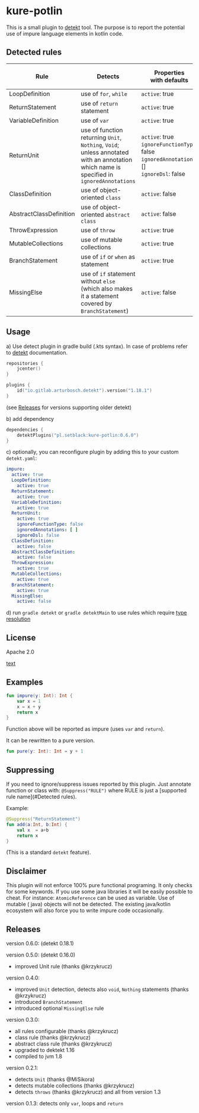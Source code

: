# kure-potlin

This is a small plugin to [detekt](https://github.com/detekt/detekt) tool. The purpose is to report the potential use of
impure language elements in kotlin code.

## Detected rules

Rule | Detects | Properties <br /> with defaults | Requires <br /> [type resolution](https://detekt.github.io/detekt/type-resolution.html)
--- | --- | --- | ---
LoopDefinition | use of `for`, `while` | `active`: true |
ReturnStatement | use of `return` statement | `active`: true |
VariableDefinition | use of `var` | `active`: true |
ReturnUnit | use of function returning `Unit`, `Nothing`, `Void`; unless annotated with an annotation which name is specified in `ignoredAnnotations` | `active`: true<br />`ignoreFunctionType`: false<br />`ignoredAnnotations`: []<br />`ignoreDsl`: false | :ballot_box_with_check:
ClassDefinition | use of object-oriented `class` | `active`: false |
AbstractClassDefinition | use of object-oriented `abstract class` | `active`: false |
ThrowExpression | use of `throw` | `active`: true |
MutableCollections | use of mutable collections | `active`: true | :ballot_box_with_check:
BranchStatement | use of `if` or `when` as statement | `active`: true |
MissingElse | use of `if` statement without `else` (which also makes it a statement covered by `BranchStatement`) | `active`: false |

## Usage

a) Use detect plugin in gradle build (.kts syntax). In case of problems refer
to [detekt](https://detekt.github.io/detekt/gradle.html) documentation.

```kotlin
repositories {
    jcenter()
}

plugins {
    id("io.gitlab.arturbosch.detekt").version("1.18.1")
}
```
(see [Releases](#Releases) for versions supporting older detekt)

b) add dependency

```kotlin
dependencies {
    detektPlugins("pl.setblack:kure-potlin:0.6.0")
}
```


c) optionally, you can reconfigure plugin by adding this to your custom `detekt.yaml`:

```yaml
impure:
  active: true
  LoopDefinition:
    active: true
  ReturnStatement:
    active: true
  VariableDefinition:
    active: true
  ReturnUnit:
    active: true
    ignoreFunctionType: false
    ignoredAnnotations: [ ]
    ignoreDsl: false
  ClassDefinition:
    active: false
  AbstractClassDefinition:
    active: false
  ThrowExpression:
    active: true
  MutableCollections:
    active: true
  BranchStatement:
    active: true
  MissingElse:
    active: false
```

d) run `gradle detekt` or `gradle detektMain` to use rules which
require [type resolution](https://detekt.github.io/detekt/type-resolution.html)

## License

Apache 2.0

[text](LICENSE)

## Examples

```kotlin
fun impure(y: Int): Int {
    var x = 1
    x = x + y
    return x
}
```

Function above will be reported as impure (uses `var` and `return`).

It can be rewritten to a pure version.

```kotlin
fun pure(y: Int): Int = y + 1 
```

## Suppressing

If you need to ignore/suppress issues reported by this plugin. Just annotate function or class with:
`@Suppress("RULE")`
where RULE is just a [supported rule name](#Detected rules).

Example: 
```kotlin
@Suppress("ReturnStatement")
fun add(a:Int, b:Int) {
    val x  = a+b
    return x
}
```

(This is a standard `detekt` feature).

## Disclaimer

This plugin will not enforce 100% pure functional programing. It only checks for some keywords. If you use some java
libraries it will be easily possible to cheat. For instance: `AtomicReference` can be used as variable. Use of mutable (
java) objects will not be detected. The existing java/kotlin ecosystem will also force you to write impure code
occasionally.

## Releases

version 0.6.0: (detekt 0.18.1)

version 0.5.0: (detekt 0.16.0)
 - improved Unit rule (thanks @krzykrucz)

version 0.4.0:

- improved `Unit` detection, detects also `void`, `Nothing` statements (thanks @krzykrucz)
- introduced `BranchStatement`
- introduced optional `MissingElse` rule

version 0.3.0:

- all rules configurable  (thanks @krzykrucz)
- class rule (thanks @krzykrucz)
- abstract class rule (thanks @krzykrucz)
- upgraded to dektekt 1.16
- compiled to jvm 1.8

version 0.2.1:

- detects `Unit` (thanks @MiSikora)
- detects mutable collections (thanks @krzykrucz)
- detects `throws` (thanks @krzykrucz)
  and all from version 1.3

version 0.1.3:
detects only `var`, loops and `return`
